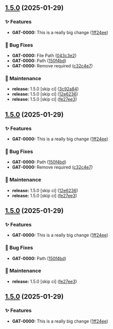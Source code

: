 ## [1.5.0](https://github.com/HDRUK/gateway-web-2/compare/v1.4.0...v1.5.0) (2025-01-29)

### ✨ Features

* **GAT-0000:** This is a really big change ([1ff24ee](https://github.com/HDRUK/gateway-web-2/commit/1ff24ee56dc35f495b2c46bb902e0e8b212337f2))

### 🐛 Bug Fixes

* **GAT-0000:** File Path ([043c3e2](https://github.com/HDRUK/gateway-web-2/commit/043c3e2c5cb3292c110f659ab7140ce1abe49439))
* **GAT-0000:** Path ([150f4bd](https://github.com/HDRUK/gateway-web-2/commit/150f4bd915bd20503200966ea556a791da0e270f))
* **GAT-0000:** Remove required ([c32c4e7](https://github.com/HDRUK/gateway-web-2/commit/c32c4e78471cc5133ae9bb370290b82d4e92c9b0))

### 🔧 Maintenance

* **release:** 1.5.0 [skip ci] ([3c92a84](https://github.com/HDRUK/gateway-web-2/commit/3c92a845c265f98e7105cb3b58f0603ee0e93b1a))
* **release:** 1.5.0 [skip ci] ([12e6236](https://github.com/HDRUK/gateway-web-2/commit/12e6236547d3ed7a0fb1be7c1e0ac3c1350b6c3e))
* **release:** 1.5.0 [skip ci] ([fe27ee3](https://github.com/HDRUK/gateway-web-2/commit/fe27ee3026d0a1041aee60f764698eaadc7067e5))

## [1.5.0](https://github.com/HDRUK/gateway-web-2/compare/v1.4.0...v1.5.0) (2025-01-29)

### ✨ Features

* **GAT-0000:** This is a really big change ([1ff24ee](https://github.com/HDRUK/gateway-web-2/commit/1ff24ee56dc35f495b2c46bb902e0e8b212337f2))

### 🐛 Bug Fixes

* **GAT-0000:** Path ([150f4bd](https://github.com/HDRUK/gateway-web-2/commit/150f4bd915bd20503200966ea556a791da0e270f))
* **GAT-0000:** Remove required ([c32c4e7](https://github.com/HDRUK/gateway-web-2/commit/c32c4e78471cc5133ae9bb370290b82d4e92c9b0))

### 🔧 Maintenance

* **release:** 1.5.0 [skip ci] ([12e6236](https://github.com/HDRUK/gateway-web-2/commit/12e6236547d3ed7a0fb1be7c1e0ac3c1350b6c3e))
* **release:** 1.5.0 [skip ci] ([fe27ee3](https://github.com/HDRUK/gateway-web-2/commit/fe27ee3026d0a1041aee60f764698eaadc7067e5))

## [1.5.0](https://github.com/HDRUK/gateway-web-2/compare/v1.4.0...v1.5.0) (2025-01-29)

### ✨ Features

* **GAT-0000:** This is a really big change ([1ff24ee](https://github.com/HDRUK/gateway-web-2/commit/1ff24ee56dc35f495b2c46bb902e0e8b212337f2))

### 🐛 Bug Fixes

* **GAT-0000:** Path ([150f4bd](https://github.com/HDRUK/gateway-web-2/commit/150f4bd915bd20503200966ea556a791da0e270f))

### 🔧 Maintenance

* **release:** 1.5.0 [skip ci] ([fe27ee3](https://github.com/HDRUK/gateway-web-2/commit/fe27ee3026d0a1041aee60f764698eaadc7067e5))

## [1.5.0](https://github.com/HDRUK/gateway-web-2/compare/v1.4.0...v1.5.0) (2025-01-29)

### ✨ Features

* **GAT-0000:** This is a really big change ([1ff24ee](https://github.com/HDRUK/gateway-web-2/commit/1ff24ee56dc35f495b2c46bb902e0e8b212337f2))
